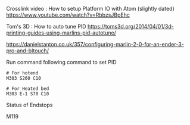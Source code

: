 Crosslink video : How to setup Platform IO with Atom (slightly dated) https://www.youtube.com/watch?v=RbbzsJBpEhc

Tom's 3D : How to auto tune PID https://toms3d.org/2014/04/01/3d-printing-guides-using-marlins-pid-autotune/

https://danielstanton.co.uk/357/configuring-marlin-2-0-for-an-ender-3-pro-and-bltouch/

Run command following command to set PID

```
# For hotend
M303 S260 C10
```
```
# For Heated bed
M303 E-1 S70 C10
```


Status of Endstops

M119
